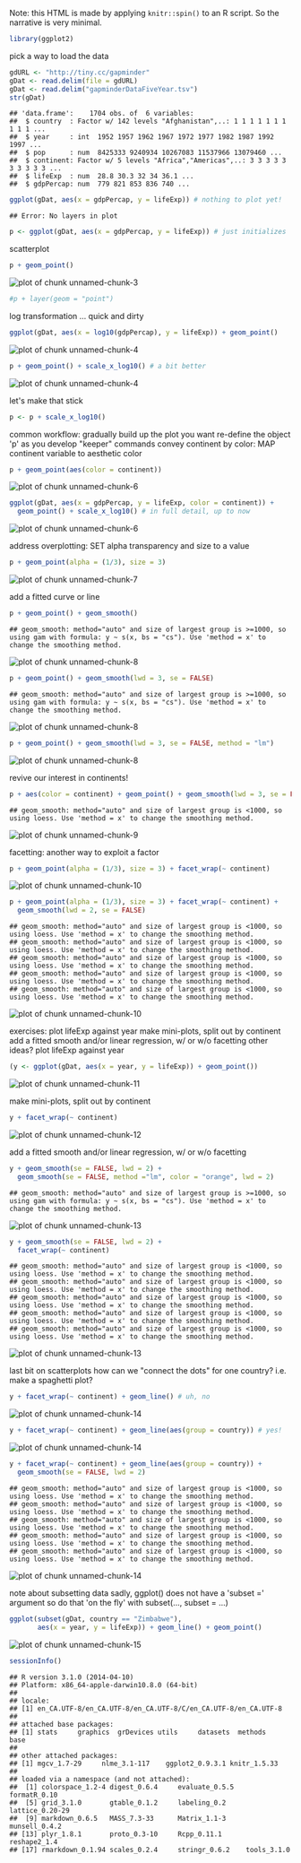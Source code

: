 


Note: this HTML is made by applying `knitr::spin()` to an R script. So the
narrative is very minimal.


```r
library(ggplot2)
```

pick a way to load the data


```r
gdURL <- "http://tiny.cc/gapminder"
gDat <- read.delim(file = gdURL) 
gDat <- read.delim("gapminderDataFiveYear.tsv")
str(gDat)
```

```
## 'data.frame':	1704 obs. of  6 variables:
##  $ country  : Factor w/ 142 levels "Afghanistan",..: 1 1 1 1 1 1 1 1 1 1 ...
##  $ year     : int  1952 1957 1962 1967 1972 1977 1982 1987 1992 1997 ...
##  $ pop      : num  8425333 9240934 10267083 11537966 13079460 ...
##  $ continent: Factor w/ 5 levels "Africa","Americas",..: 3 3 3 3 3 3 3 3 3 3 ...
##  $ lifeExp  : num  28.8 30.3 32 34 36.1 ...
##  $ gdpPercap: num  779 821 853 836 740 ...
```

```r
ggplot(gDat, aes(x = gdpPercap, y = lifeExp)) # nothing to plot yet!
```

```
## Error: No layers in plot
```

```r
p <- ggplot(gDat, aes(x = gdpPercap, y = lifeExp)) # just initializes
```

scatterplot


```r
p + geom_point()
```

![plot of chunk unnamed-chunk-3](figure/scatterplot-unnamed-chunk-3.png) 

```r
#p + layer(geom = "point")
```

log transformation ... quick and dirty


```r
ggplot(gDat, aes(x = log10(gdpPercap), y = lifeExp)) + geom_point()
```

![plot of chunk unnamed-chunk-4](figure/scatterplot-unnamed-chunk-41.png) 

```r
p + geom_point() + scale_x_log10() # a bit better
```

![plot of chunk unnamed-chunk-4](figure/scatterplot-unnamed-chunk-42.png) 

let's make that stick


```r
p <- p + scale_x_log10()
```

common workflow: gradually build up the plot you want
re-define the object 'p' as you develop "keeper" commands
convey continent by color: MAP continent variable to aesthetic color


```r
p + geom_point(aes(color = continent))
```

![plot of chunk unnamed-chunk-6](figure/scatterplot-unnamed-chunk-61.png) 

```r
ggplot(gDat, aes(x = gdpPercap, y = lifeExp, color = continent)) +
  geom_point() + scale_x_log10() # in full detail, up to now
```

![plot of chunk unnamed-chunk-6](figure/scatterplot-unnamed-chunk-62.png) 

address overplotting: SET alpha transparency and size to a value


```r
p + geom_point(alpha = (1/3), size = 3)
```

![plot of chunk unnamed-chunk-7](figure/scatterplot-unnamed-chunk-7.png) 

add a fitted curve or line


```r
p + geom_point() + geom_smooth()
```

```
## geom_smooth: method="auto" and size of largest group is >=1000, so using gam with formula: y ~ s(x, bs = "cs"). Use 'method = x' to change the smoothing method.
```

![plot of chunk unnamed-chunk-8](figure/scatterplot-unnamed-chunk-81.png) 

```r
p + geom_point() + geom_smooth(lwd = 3, se = FALSE)
```

```
## geom_smooth: method="auto" and size of largest group is >=1000, so using gam with formula: y ~ s(x, bs = "cs"). Use 'method = x' to change the smoothing method.
```

![plot of chunk unnamed-chunk-8](figure/scatterplot-unnamed-chunk-82.png) 

```r
p + geom_point() + geom_smooth(lwd = 3, se = FALSE, method = "lm")
```

![plot of chunk unnamed-chunk-8](figure/scatterplot-unnamed-chunk-83.png) 

revive our interest in continents!


```r
p + aes(color = continent) + geom_point() + geom_smooth(lwd = 3, se = FALSE)
```

```
## geom_smooth: method="auto" and size of largest group is <1000, so using loess. Use 'method = x' to change the smoothing method.
```

![plot of chunk unnamed-chunk-9](figure/scatterplot-unnamed-chunk-9.png) 

facetting: another way to exploit a factor


```r
p + geom_point(alpha = (1/3), size = 3) + facet_wrap(~ continent)
```

![plot of chunk unnamed-chunk-10](figure/scatterplot-unnamed-chunk-101.png) 

```r
p + geom_point(alpha = (1/3), size = 3) + facet_wrap(~ continent) +
  geom_smooth(lwd = 2, se = FALSE)
```

```
## geom_smooth: method="auto" and size of largest group is <1000, so using loess. Use 'method = x' to change the smoothing method.
## geom_smooth: method="auto" and size of largest group is <1000, so using loess. Use 'method = x' to change the smoothing method.
## geom_smooth: method="auto" and size of largest group is <1000, so using loess. Use 'method = x' to change the smoothing method.
## geom_smooth: method="auto" and size of largest group is <1000, so using loess. Use 'method = x' to change the smoothing method.
## geom_smooth: method="auto" and size of largest group is <1000, so using loess. Use 'method = x' to change the smoothing method.
```

![plot of chunk unnamed-chunk-10](figure/scatterplot-unnamed-chunk-102.png) 

exercises:
plot lifeExp against year
make mini-plots, split out by continent
add a fitted smooth and/or linear regression, w/ or w/o facetting
other ideas?
plot lifeExp against year


```r
(y <- ggplot(gDat, aes(x = year, y = lifeExp)) + geom_point())
```

![plot of chunk unnamed-chunk-11](figure/scatterplot-unnamed-chunk-11.png) 

make mini-plots, split out by continent


```r
y + facet_wrap(~ continent)
```

![plot of chunk unnamed-chunk-12](figure/scatterplot-unnamed-chunk-12.png) 

add a fitted smooth and/or linear regression, w/ or w/o facetting


```r
y + geom_smooth(se = FALSE, lwd = 2) +
  geom_smooth(se = FALSE, method ="lm", color = "orange", lwd = 2)
```

```
## geom_smooth: method="auto" and size of largest group is >=1000, so using gam with formula: y ~ s(x, bs = "cs"). Use 'method = x' to change the smoothing method.
```

![plot of chunk unnamed-chunk-13](figure/scatterplot-unnamed-chunk-131.png) 

```r
y + geom_smooth(se = FALSE, lwd = 2) +
  facet_wrap(~ continent)
```

```
## geom_smooth: method="auto" and size of largest group is <1000, so using loess. Use 'method = x' to change the smoothing method.
## geom_smooth: method="auto" and size of largest group is <1000, so using loess. Use 'method = x' to change the smoothing method.
## geom_smooth: method="auto" and size of largest group is <1000, so using loess. Use 'method = x' to change the smoothing method.
## geom_smooth: method="auto" and size of largest group is <1000, so using loess. Use 'method = x' to change the smoothing method.
## geom_smooth: method="auto" and size of largest group is <1000, so using loess. Use 'method = x' to change the smoothing method.
```

![plot of chunk unnamed-chunk-13](figure/scatterplot-unnamed-chunk-132.png) 

last bit on scatterplots
how can we "connect the dots" for one country?
i.e. make a spaghetti plot?


```r
y + facet_wrap(~ continent) + geom_line() # uh, no
```

![plot of chunk unnamed-chunk-14](figure/scatterplot-unnamed-chunk-141.png) 

```r
y + facet_wrap(~ continent) + geom_line(aes(group = country)) # yes!
```

![plot of chunk unnamed-chunk-14](figure/scatterplot-unnamed-chunk-142.png) 

```r
y + facet_wrap(~ continent) + geom_line(aes(group = country)) +
  geom_smooth(se = FALSE, lwd = 2) 
```

```
## geom_smooth: method="auto" and size of largest group is <1000, so using loess. Use 'method = x' to change the smoothing method.
## geom_smooth: method="auto" and size of largest group is <1000, so using loess. Use 'method = x' to change the smoothing method.
## geom_smooth: method="auto" and size of largest group is <1000, so using loess. Use 'method = x' to change the smoothing method.
## geom_smooth: method="auto" and size of largest group is <1000, so using loess. Use 'method = x' to change the smoothing method.
## geom_smooth: method="auto" and size of largest group is <1000, so using loess. Use 'method = x' to change the smoothing method.
```

![plot of chunk unnamed-chunk-14](figure/scatterplot-unnamed-chunk-143.png) 

note about subsetting data
sadly, ggplot() does not have a 'subset =' argument
so do that 'on the fly' with subset(..., subset = ...)


```r
ggplot(subset(gDat, country == "Zimbabwe"),
       aes(x = year, y = lifeExp)) + geom_line() + geom_point()
```

![plot of chunk unnamed-chunk-15](figure/scatterplot-unnamed-chunk-15.png) 

```r
sessionInfo()
```

```
## R version 3.1.0 (2014-04-10)
## Platform: x86_64-apple-darwin10.8.0 (64-bit)
## 
## locale:
## [1] en_CA.UTF-8/en_CA.UTF-8/en_CA.UTF-8/C/en_CA.UTF-8/en_CA.UTF-8
## 
## attached base packages:
## [1] stats     graphics  grDevices utils     datasets  methods   base     
## 
## other attached packages:
## [1] mgcv_1.7-29     nlme_3.1-117    ggplot2_0.9.3.1 knitr_1.5.33   
## 
## loaded via a namespace (and not attached):
##  [1] colorspace_1.2-4 digest_0.6.4     evaluate_0.5.5   formatR_0.10    
##  [5] grid_3.1.0       gtable_0.1.2     labeling_0.2     lattice_0.20-29 
##  [9] markdown_0.6.5   MASS_7.3-33      Matrix_1.1-3     munsell_0.4.2   
## [13] plyr_1.8.1       proto_0.3-10     Rcpp_0.11.1      reshape2_1.4    
## [17] rmarkdown_0.1.94 scales_0.2.4     stringr_0.6.2    tools_3.1.0
```

